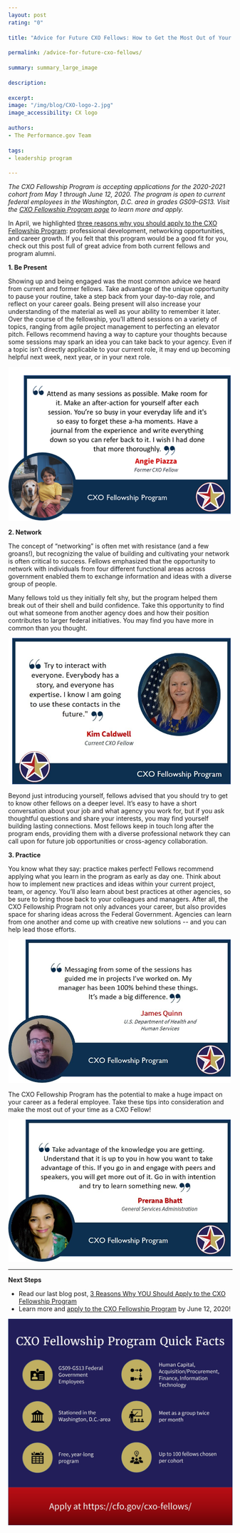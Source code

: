 ```yaml
---
layout: post
rating: "0"

title: "Advice for Future CXO Fellows: How to Get the Most Out of Your Fellowship Year"

permalink: /advice-for-future-cxo-fellows/

summary: summary_large_image

description:

excerpt:
image: "/img/blog/CXO-logo-2.jpg"
image_accessibility: CX logo

authors:
- The Performance.gov Team

tags:
- leadership program

---
```

*The CXO Fellowship Program is accepting applications for the 2020-2021 cohort from May 1 through June 12, 2020. The program is open to current federal employees in the Washington, D.C. area in grades GS09-GS13. Visit the [CXO Fellowship Program page](https://cfo.gov/cxo-fellows/) to learn more and apply.*

In April, we highlighted [three reasons why you should apply to the CXO Fellowship Program](https://www.performance.gov/3-reasons-why-you-should-apply-to-CXO-fellowship-program/): professional development, networking opportunities, and career growth. If you felt that this program would be a good fit for you, check out this post full of great advice from both current fellows and program alumni.


**1. Be Present**

  Showing up and being engaged was the most common advice we heard from current and former fellows. Take advantage of the unique opportunity to pause your routine, take a step back from your day-to-day role, and reflect on your career goals. Being present will also  increase your understanding of the material as well as your ability to remember it later. Over the course of the fellowship, you’ll attend sessions on a variety of topics, ranging from agile project management to perfecting an elevator pitch. Fellows recommend having a way to capture your thoughts because some sessions may spark an idea you can take back to your agency. Even if a topic isn’t directly applicable to your current role, it may end up becoming helpful next week, next year, or in your next role.

  <img src="../img/blog/cxo-present-image-1.png" style="width:500px;">


**2. Network**

  The concept of “networking” is often met with resistance (and a few groans!), but recognizing the value of building and cultivating your network is often critical to success. Fellows emphasized that the opportunity to network with individuals from four different functional areas across government enabled them to exchange information and ideas with a diverse group of people.

  Many fellows told us they initially felt shy, but the program helped them break out of their shell and build confidence. Take this opportunity to find out what someone from another agency does and how their position contributes to larger federal initiatives. You may find you have more in common than you thought.

<img src="../img/blog/cxo-network-image-1.jpg" style="width:500px;">

  Beyond just introducing yourself, fellows advised that you should try to get to know other fellows on a deeper level. It’s easy to have a short conversation about your job and what agency you work for, but if you ask thoughtful questions and share your interests, you may find yourself building lasting connections. Most fellows keep in touch long after the program ends, providing them with a diverse professional network they can call upon for future job opportunities or cross-agency collaboration.

**3. Practice**

  You know what they say: practice makes perfect! Fellows recommend applying what you learn in the program as early as day one. Think about how to implement new practices and ideas within your current project, team, or agency. You’ll also learn about best practices at other agencies, so be sure to bring those back to your colleagues and managers. After all, the CXO Fellowship Program not only advances your career, but also provides space for sharing ideas across the Federal Government. Agencies can learn from one another and come up with creative new solutions -- and you can help lead those efforts.

  <img src="../img/blog/cxo-practice-image-1.jpg" style="width:500px;">


  The CXO Fellowship Program has the potential to make a huge impact on your career as a federal employee. Take these tips into consideration and make the most out of your time as a CXO Fellow!

  <img src="../img/blog/cxo-practice-image-2.jpg" style="width:500px;">

---------------------------

**Next Steps**
- Read our last blog post, [3 Reasons Why YOU Should Apply to the CXO Fellowship Program](https://www.performance.gov/3-reasons-why-you-should-apply-to-CXO-fellowship-program/)
- Learn more and [apply to the CXO Fellowship Program](https://cfo.gov/cxo-fellows/) by June 12, 2020!

<img src="../img/blog/cxo-final-graphic.jpg">
